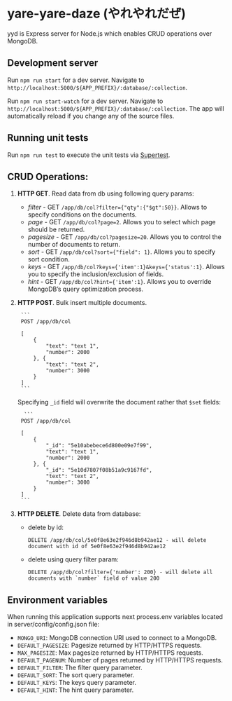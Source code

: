 # yare-yare-daze (やれやれだぜ)

yyd is Express server for Node.js which enables CRUD operations over MongoDB.

## Development server

Run `npm run start` for a dev server. Navigate to `http://localhost:5000/${APP_PREFIX}/:database/:collection`.

Run `npm run start-watch` for a dev server. Navigate to `http://localhost:5000/${APP_PREFIX}/:database/:collection`.
The app will automatically reload if you change any of the source files.

## Running unit tests

Run `npm run test` to execute the unit tests via [Supertest](https://github.com/visionmedia/supertest).

## CRUD Operations:

1. **HTTP GET**. Read data from db using following query params:
   - *filter* - GET `/app/db/col?filter={"qty":{"$gt":50}}`. Allows to specify conditions on the documents. 
   - *page* - GET `/app/db/col?page=2`. Allows you to select which page should be returned. 
   - *pagesize* - GET `/app/db/col?pagesize=20`. Allows you to control the number of documents to return.
   - *sort* - GET `/app/db/col?sort={"field": 1}`. Allows you to specify sort condition. 
   - *keys* - GET `/app/db/col?keys={'item':1}&keys={'status':1}`. Allows you to specify the inclusion/exclusion of fields. 
   - *hint* - GET `/app/db/col?hint={'item':1}`. Allows you to override MongoDB’s query optimization process. 

2. **HTTP POST**. Bulk insert multiple documents.
		
        ```
        POST /app/db/col
        
		[
        	{
				"text": "text 1",
				"number": 2000
			}, {
				"text": "text 2",
				"number": 3000
			}
        ]
        ```

    Specifying `_id` field will overwrite the document rather that `$set` fields:

         ```
        POST /app/db/col
        
		[
        	{
                "_id": "5e10abebece6d800e09e7f99",
				"text": "text 1",
				"number": 2000
			}, {
                "_id": "5e10d7807f08b51a9c9167fd",
				"text": "text 2",
				"number": 3000
			}
        ]
        ```

3. **HTTP DELETE**. Delete data from database:
	- delete by id:
		        
       	```
        DELETE /app/db/col/5e0f8e63e2f946d8b942ae12 - will delete document with id of 5e0f8e63e2f946d8b942ae12
        ```
    - delete using query filter param:
    	
        ```
        DELETE /app/db/col?filter={'number': 200} - will delete all documents with `number` field of value 200
        ```


## Environment variables

When running this application supports next process.env variables located in server/config/config.json file:

- `MONGO_URI`: MongoDB connection URI used to connect to a MongoDB.
- `DEFAULT_PAGESIZE`: Pagesize returned by HTTP/HTTPS requests.
- `MAX_PAGESIZE`: Max pagesize returned by HTTP/HTTPS requests.
- `DEFAULT_PAGENUM`: Number of pages returned by HTTP/HTTPS requests.
- `DEFAULT_FILTER`: The filter query parameter.
- `DEFAULT_SORT`: The sort query parameter.
- `DEFAULT_KEYS`: The keys query parameter.
- `DEFAULT_HINT`: The hint query parameter.
